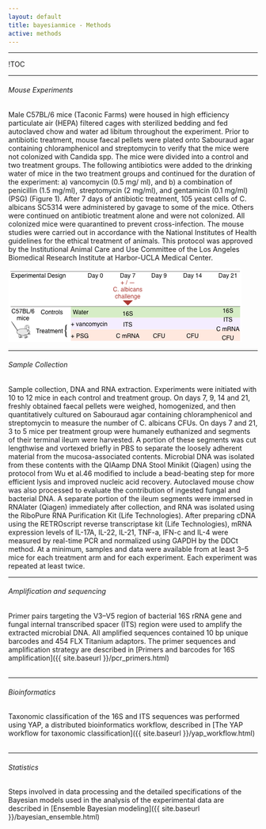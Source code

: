 ```yaml
---
layout: default
title: bayesianmice - Methods
active: methods
---
```

---

!TOC

---
###### Mouse Experiments
Male C57BL/6 mice (Taconic Farms) were housed in high efficiency particulate air (HEPA) filtered cages with sterilized bedding and fed autoclaved chow and water ad libitum throughout the experiment. Prior to antibiotic treatment, mouse faecal pellets were plated onto Sabouraud agar containing chloramphenicol and streptomycin to verify that the mice were not colonized with Candida spp. The mice were divided into a control and two treatment groups. The following antibiotics were added to the drinking water of mice in the two treatment groups and continued for the duration of the experiment: a) vancomycin (0.5 mg/ ml), and b) a combination of penicillin (1.5 mg/ml), streptomycin (2 mg/ml), and gentamicin (0.1 mg/ml) (PSG) (Figure 1). After 7 days of antibiotic treatment, 105 yeast cells of C. albicans SC5314 were administered by gavage to some of the mice. Others were continued on antibiotic treatment alone and were not colonized. All colonized mice were quarantined to prevent cross-infection. The mouse studies were carried out in accordance with the National Institutes of Health guidelines for the ethical treatment of animals. This protocol was approved by the Institutional Animal Care and Use Committee of the Los Angeles Biomedical Research Institute at Harbor-UCLA Medical Center.

![Experimental Design.](assets/figures/experimental_design.png)
<br/>

---
###### Sample Collection
Sample collection, DNA and RNA extraction. Experiments were initiated with 10 to 12 mice in each control and treatment group. On days 7, 9, 14 and 21, freshly obtained faecal pellets were weighed, homogenized, and then quantitatively cultured on Sabouraud agar containing chloramphenicol and streptomycin to measure the number of C. albicans CFUs. On days 7 and 21, 3 to 5 mice per treatment group were humanely euthanized and segments of their terminal ileum were harvested. A portion of these segments was cut lengthwise and vortexed briefly in PBS to separate the loosely adherent material from the mucosa-associated contents. Microbial DNA was isolated from these contents with the QIAamp DNA Stool Minikit (Qiagen) using the protocol from Wu et al.46 modified to include a bead-beating step for more efficient lysis and improved nucleic acid recovery. Autoclaved mouse chow was also processed to evaluate the contribution of ingested fungal and bacterial DNA. A separate portion of the ileum segments were immersed in RNAlater (Qiagen) immediately after collection, and RNA was isolated using the RiboPure RNA Purification Kit (Life Technologies). After preparing cDNA using the RETROscript reverse transcriptase kit (Life Technologies), mRNA expression levels of IL-17A, IL-22, IL-21, TNF-a, IFN-c and IL-4 were measured by real-time PCR and normalized using GAPDH by the DDCt method. At a minimum, samples and data were available from at least 3–5 mice for each treatment arm and for each experiment. Each experiment was repeated at least twice.
<br/>

---
###### Amplification and sequencing
Primer pairs targeting the V3–V5 region of bacterial 16S rRNA gene and fungal internal transcribed spacer (ITS) region were used to amplify the extracted microbial DNA. All amplified sequences contained 10 bp unique barcodes and 454 FLX Titanium adaptors. The primer sequences and amplification strategy are described in [Primers and barcodes for 16S amplification]({{ site.baseurl }}/pcr_primers.html)  
<br/>

---
###### Bioinformatics
Taxonomic classification of the 16S and ITS sequences was performed using YAP, a distributed bioinformatics workflow, described in [The YAP workflow for taxonomic classification]({{ site.baseurl }}/yap_workflow.html)  
<br/>

---
###### Statistics
Steps involved in data processing and the detailed specifications of the Bayesian models used in the analysis of the experimental data are described in [Ensemble Bayesian modeling]({{ site.baseurl }}/bayesian_ensemble.html)  
<br/>
